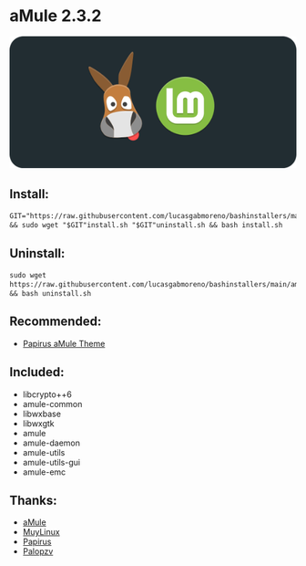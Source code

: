 # aMule 2.3.2
![Portada](preview.png?raw=true)

## Install:
```
GIT="https://raw.githubusercontent.com/lucasgabmoreno/bashinstallers/main/amule/" && sudo wget "$GIT"install.sh "$GIT"uninstall.sh && bash install.sh
```

## Uninstall:
```
sudo wget https://raw.githubusercontent.com/lucasgabmoreno/bashinstallers/main/amule/uninstall.sh && bash uninstall.sh
```
## Recommended:
* [Papirus aMule Theme](https://github.com/PapirusDevelopmentTeam/papirus-amule-theme)

## Included:
* libcrypto++6
* amule-common
* libwxbase
* libwxgtk
* amule
* amule-daemon
* amule-utils
* amule-utils-gui
* amule-emc


## Thanks:
* [aMule](https://www.amule.org/)
* [MuyLinux](https://www.muylinux.com/2020/12/02/amule-ubuntu-20-04-lts/)
* [Papirus](https://github.com/PapirusDevelopmentTeam)
* [Palopzv](https://github.com/palopezv/amule-emc)
